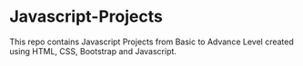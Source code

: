 # Javascript-Projects
This repo contains Javascript Projects from Basic to Advance Level created using HTML, CSS, Bootstrap and Javascript.
